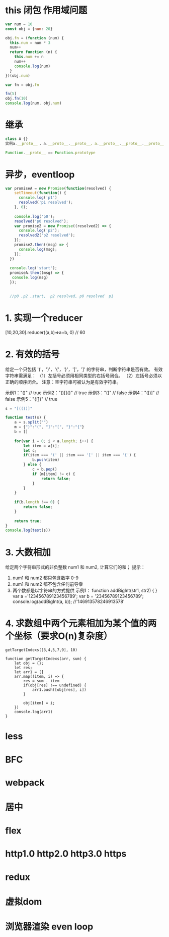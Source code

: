 # this 闭包 作用域问题
```js
var num = 10
const obj = {num: 20}

obj.fn = (function (num) {
  this.num = num * 3
  num++
  return function (n) {
    this.num += n
    num++
    console.log(num)
  }
})(obj.num)

var fn = obj.fn

fn(5)
obj.fn(10)
console.log(num, obj.num)
```

# 继承
```js
class A {}
实例a.__proto__ 、a.__proto__.__proto__、a.__proto__.__proto__.__proto__

Function.__proto__ == Function.prototype
```


# 异步，eventloop
```js
var promiseA = new Promise(function(resolved) {
    setTimeout(function() {
      console.log('p1')
      resolved('p1 resolved');
    }, 0);
  
    console.log('p0');
    resolved('p0 resolved');
    var promise2 = new Promise((resolved2) => {
      console.log('p2');
      resolved2('p2 resolved');
    });
    promise2.then((msg) => {
      console.log(msg);
    });
  })
  
  console.log('start');
  promiseA.then((msg) => {
   console.log(msg)
  });

  
  //p0 ,p2 ,start,  p2 resolved, p0 resolved  p1
```

# 1. 实现一个reducer
[10,20,30].reducer((a,b)=>a+b, 0) // 60

# 2. 有效的括号
给定一个只包括 '('，')'，'{'，'}'，'['，']' 的字符串，判断字符串是否有效。
有效字符串需满足：
（1）左括号必须用相同类型的右括号闭合。
（2）左括号必须以正确的顺序闭合。
注意：空字符串可被认为是有效字符串。

示例1："()" // true
示例2："()[]{}" // true
示例3："(]" // false
示例4："([)]" //  false
示例5："{[]}" // true


```js
s = "[(())]"

function test(s) {
    a = s.split("")
    m = {")":"(", "]":"[", "}":"{"}
    b = []
    
    for(var i = 0; i < a.length; i++) {
        let item = a[i];
        let c;
        if(item === '(' || item === '[' || item === '{') {
            b.push(item)
        } else {
            c = b.pop()
            if (m[item] != c) {
                return false;
            }
        }
    }
    
    if(b.length !== 0) {
        return false;
    }
    
    return true;
}
console.log(test(s))
```


# 3. 大数相加
给定两个字符串形式的非负整数 num1 和 num2, 计算它们的和；
提示：
1. num1 和 num2 都只包含数字 0-9
2. num1 和 num2 都不包含任何前导零
3. 两个数都是以字符串的方式提供
示例1：
function addBigInt(str1, str2) {
}
var a ='123456789123456789';
var b = '23456789123456789';
console.log(addBigInt(a, b));
//'146913578246913578'



# 4. 求数组中两个元素相加为某个值的两个坐标（要求O(n)复杂度）
```JS
getTargetIndexs([3,4,5,7,9], 10)

function getTargetIndexs(arr, sum) {
    let obj = {};
    let res;
    let arr1 = []
    arr.map((item, i) => {
        res = sum - item
        if(obj[res] !== undefined) {
            arr1.push([obj[res], i])
        }

        obj[item] = i;
    })
    console.log(arr1)
}
```

# less

# BFC

# webpack

# 居中

# flex

# http1.0 http2.0 http3.0 https

# redux

# 虚拟dom

# 浏览器渲染 even loop